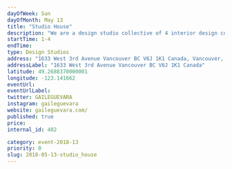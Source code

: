 ```yaml
---
dayOfWeek: Sun
dayOfMonth: May 13
title: "Studio House"
description: "We are a design studio collective of 4 interior design companies who want to share a space not only to help support one another but as well to collectively build on the shared values of creating a stronger community between peers. We will showcase our process and unique approach to design while open discussion on the growing concerns of what it means to be a future Vancouverite. Through residential design, our projects enable us to provide an intimate insight into the changing needs of a growing demographic. We hope by sharing insight into the demands of better housing models, we can then educate the general public about their ability to participate in positive change. <br> "
startTime: 1-4
endTime: 
type: Design Studios
address: "1633 West 3rd Avenue Vancouver BC V6J 1K1 Canada, Vancouver, BC, Canada"
addressLabel: "1633 West 3rd Avenue Vancouver BC V6J 1K1 Canada"
latitude: 49.2688370000001
longitude: -123.141662
eventUrl: 
eventUrlLabel: 
twitter: GAILEGUEVARA
instagram: gaileguevara
website: gaileguevara.com/
published: true
price: 
internal_id: 402

category: event-2018-13
priority: 0
slug: 2018-05-13-studio_house
---
```

